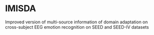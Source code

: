 # IMISDA
Improved version of multi-source information of domain adaptation on cross-subject EEG emotion recognition on SEED and SEED-IV datasets 
